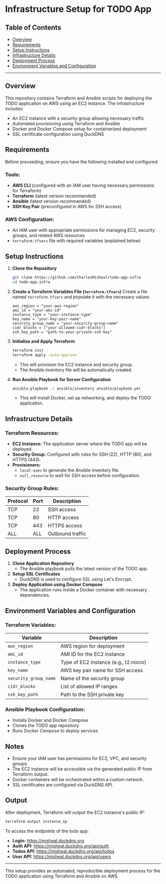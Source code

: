 # Infrastructure Setup for TODO App

## Table of Contents
- [Overview](#overview)
- [Requirements](#requirements)
- [Setup Instructions](#setup-instructions)
- [Infrastructure Details](#infrastructure-details)
- [Deployment Process](#deployment-process)
- [Environment Variables and Configuration](#environment-variables-and-configuration)

---

## Overview
This repository contains Terraform and Ansible scripts for deploying the TODO application on AWS using an EC2 instance. The infrastructure includes:
- An EC2 instance with a security group allowing necessary traffic
- Automated provisioning using Terraform and Ansible
- Docker and Docker Compose setup for containerized deployment
- SSL certificate configuration using DuckDNS

## Requirements
Before proceeding, ensure you have the following installed and configured:

### Tools:
- **AWS CLI** (configured with an IAM user having necessary permissions for Terraform)
- **Terraform** (latest version recommended)
- **Ansible** (latest version recommended)
- **SSH Key Pair** (preconfigured in AWS for SSH access)

### AWS Configuration:
- An IAM user with appropriate permissions for managing EC2, security groups, and related AWS resources
- `terraform.tfvars` file with required variables (explained below)

## Setup Instructions

1. **Clone the Repository**
   ```bash
   git clone https://github.com/CharlesMisheal/todo-app-infra
   cd todo-app-infra
   ```

2. **Create a Terraform Variables File (`terraform.tfvars`)**
   Create a file named `terraform.tfvars` and populate it with the necessary values:
   ```hcl
   aws_region = "your-aws-region"
   ami_id = "your-ami-id"
   instance_type = "your-instance-type"
   key_name = "your-key-pair-name"
   security_group_name = "your-security-group-name"
   cidr_blocks = ["your-allowed-cidr-blocks"]
   ssh_key_path = "path-to-your-private-ssh-key"
   ```

3. **Initialize and Apply Terraform**
   ```bash
   terraform init
   terraform apply -auto-approve
   ```
   - This will provision the EC2 instance and security group.
   - The Ansible inventory file will be automatically created.

4. **Run Ansible Playbook for Server Configuration**
   ```bash
   ansible-playbook -i ansible/inventory ansible/playbook.yml
   ```
   - This will install Docker, set up networking, and deploy the TODO application.

## Infrastructure Details

### Terraform Resources:
- **EC2 Instance:** The application server where the TODO app will be deployed.
- **Security Group:** Configured with rules for SSH (22), HTTP (80), and HTTPS (443).
- **Provisioners:**
  - `local-exec` to generate the Ansible inventory file.
  - `null_resource` to wait for SSH access before configuration.

### Security Group Rules:
| Protocol | Port | Description |
|----------|------|-------------|
| TCP      | 22   | SSH access |
| TCP      | 80   | HTTP access |
| TCP      | 443  | HTTPS access |
| ALL      | ALL  | Outbound traffic |

## Deployment Process
1. **Clone Application Repository**
   - The Ansible playbook pulls the latest version of the TODO app.
2. **Setup SSL Certificates**
   - DuckDNS is used to configure SSL using Let's Encrypt.
3. **Deploy Application using Docker Compose**
   - The application runs inside a Docker container with necessary dependencies.

## Environment Variables and Configuration

### Terraform Variables:
| Variable | Description |
|----------|-------------|
| `aws_region` | AWS region for deployment |
| `ami_id` | AMI ID for the EC2 instance |
| `instance_type` | Type of EC2 instance (e.g., t2.micro) |
| `key_name` | AWS key pair name for SSH access |
| `security_group_name` | Name of the security group |
| `cidr_blocks` | List of allowed IP ranges |
| `ssh_key_path` | Path to the SSH private key |

### Ansible Playbook Configuration:
- Installs Docker and Docker Compose
- Clones the TODO app repository
- Runs Docker Compose to deploy services

## Notes
- Ensure your IAM user has permissions for EC2, VPC, and security groups.
- The EC2 instance will be accessible via the generated public IP from Terraform output.
- Docker containers will be orchestrated within a custom network.
- SSL certificates are configured via DuckDNS API.

## Output
After deployment, Terraform will output the EC2 instance's public IP:
```bash
terraform output instance_ip
```
To access the endpoints of the todo app:
- **Login:** https://misheal.duckdns.org
- **Auth API:** https://misheal.duckdns.org/api/auth
- **Todos API:** https://misheal.duckdns.org/api/todos
- **User API:** https://misheal.duckdns.org/api/users

---

This setup provides an automated, reproducible deployment process for the TODO application using Terraform and Ansible on AWS.
